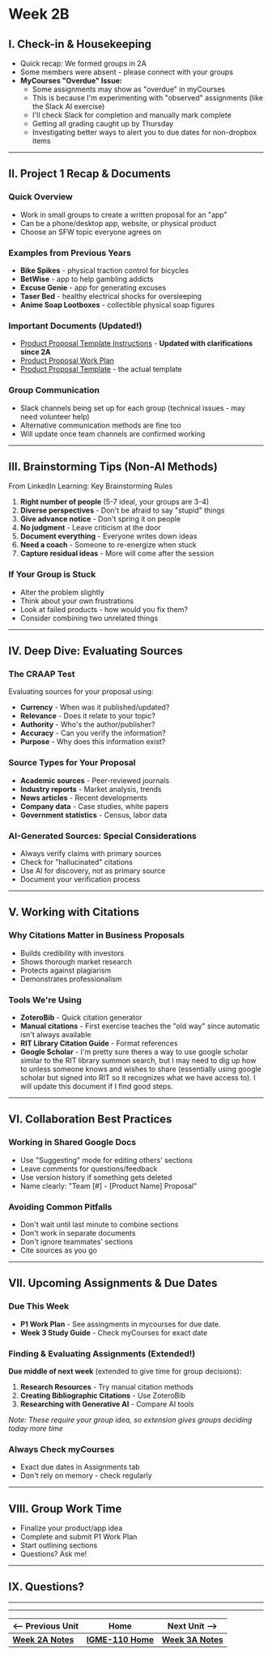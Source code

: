 # Week 2B

## I. Check-in & Housekeeping
- Quick recap: We formed groups in 2A
- Some members were absent - please connect with your groups
- **MyCourses "Overdue" Issue:**
  - Some assignments may show as "overdue" in myCourses
  - This is because I'm experimenting with "observed" assignments (like the Slack AI exercise)
  - I'll check Slack for completion and manually mark complete
  - Getting all grading caught up by Thursday
  - Investigating better ways to alert you to due dates for non-dropbox items

---

## II. Project 1 Recap & Documents

### Quick Overview
- Work in small groups to create a written proposal for an "app"
- Can be a phone/desktop app, website, or physical product
- Choose an SFW topic everyone agrees on

### Examples from Previous Years
- **Bike Spikes** - physical traction control for bicycles
- **BetWise** - app to help gambling addicts
- **Excuse Genie** - app for generating excuses
- **Taser Bed** - healthy electrical shocks for oversleeping
- **Anime Soap Lootboxes** - collectible physical soap figures

### Important Documents (Updated!)
- [Product Proposal Template Instructions](https://docs.google.com/document/d/1kf8tE2aJdK3cHz8Lt3Q-ipGpfdDZdv2abypi8rDThsQ/) - **Updated with clarifications since 2A**
- [Product Proposal Work Plan](https://docs.google.com/document/d/1NE3mdt5ifD5SRErA-Q_-InvdCdbZwDjbSftE9HFy4bU/copy)
- [Product Proposal Template](https://docs.google.com/document/d/1odCPGxzw_skckC3-mhqWKHlN2Pg3lSIOXAcNRS76qWA/copy) - the actual template

### Group Communication
- Slack channels being set up for each group (technical issues - may need volunteer help)
- Alternative communication methods are fine too
- Will update once team channels are confirmed working

---

## III. Brainstorming Tips (Non-AI Methods)

From LinkedIn Learning: Key Brainstorming Rules

1. **Right number of people** (5-7 ideal, your groups are 3-4)
2. **Diverse perspectives** - Don't be afraid to say "stupid" things
3. **Give advance notice** - Don't spring it on people
4. **No judgment** - Leave criticism at the door
5. **Document everything** - Everyone writes down ideas
6. **Need a coach** - Someone to re-energize when stuck
7. **Capture residual ideas** - More will come after the session

### If Your Group is Stuck
- Alter the problem slightly
- Think about your own frustrations
- Look at failed products - how would you fix them?
- Consider combining two unrelated things

---

## IV. Deep Dive: Evaluating Sources

### The CRAAP Test
Evaluating sources for your proposal using:
- **Currency** - When was it published/updated?
- **Relevance** - Does it relate to your topic?
- **Authority** - Who's the author/publisher?
- **Accuracy** - Can you verify the information?
- **Purpose** - Why does this information exist?

### Source Types for Your Proposal
- **Academic sources** - Peer-reviewed journals
- **Industry reports** - Market analysis, trends
- **News articles** - Recent developments
- **Company data** - Case studies, white papers
- **Government statistics** - Census, labor data

### AI-Generated Sources: Special Considerations
- Always verify claims with primary sources
- Check for "hallucinated" citations
- Use AI for discovery, not as primary source
- Document your verification process

---

## V. Working with Citations

### Why Citations Matter in Business Proposals
- Builds credibility with investors
- Shows thorough market research
- Protects against plagiarism
- Demonstrates professionalism

### Tools We're Using
- **ZoteroBib** - Quick citation generator
- **Manual citations** - First exercise teaches the "old way" since automatic isn't always available
- **RIT Library Citation Guide** - Format references
- **Google Scholar** - I'm pretty sure theres a way to use google scholar similar to the RIT library summon search, but I may need to dig up how to unless someone knows and wishes to share (essentially using google scholar but signed into RIT so it recognizes what we have access to). I will update this document if I find good steps.

---

## VI. Collaboration Best Practices

### Working in Shared Google Docs
- Use "Suggesting" mode for editing others' sections
- Leave comments for questions/feedback
- Use version history if something gets deleted
- Name clearly: "Team [#] - [Product Name] Proposal"

### Avoiding Common Pitfalls
- Don't wait until last minute to combine sections
- Don't work in separate documents
- Don't ignore teammates' sections
- Cite sources as you go

---

## VII. Upcoming Assignments & Due Dates

### Due This Week
- **P1 Work Plan** - See assingments in mycourses for due date.
- **Week 3 Study Guide** - Check myCourses for exact date

### Finding & Evaluating Assignments (Extended!)
**Due middle of next week** (extended to give time for group decisions):
1. **Research Resources** - Try manual citation methods
2. **Creating Bibliographic Citations** - Use ZoteroBib
3. **Researching with Generative AI** - Compare AI tools

*Note: These require your group idea, so extension gives groups deciding today more time*

### Always Check myCourses
- Exact due dates in Assignments tab
- Don't rely on memory - check regularly

---

## VIII. Group Work Time
- Finalize your product/app idea
- Complete and submit P1 Work Plan
- Start outlining sections
- Questions? Ask me!

---

## IX. Questions?

---
---

| <-- Previous Unit | Home | Next Unit -->
| --- | --- | --- 
|   [**Week 2A Notes**](2A.md)  |  [**IGME-110 Home**](../) | [**Week 3A Notes**](3A.md)
